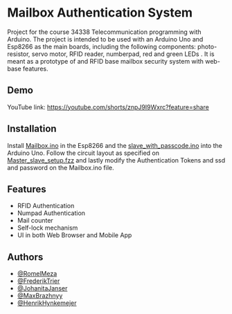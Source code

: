 
# Mailbox Authentication System 

Project for the course 34338 Telecommunication programming with Arduino. The project is intended to be used with an Arduino Uno and Esp8266 as the main boards, including the following components: photo-resistor, servo motor, RFID reader, numberpad, red and green LEDs . It is meant as a prototype of and RFID base mailbox security system with web-base features.


## Demo

YouTube link: https://youtube.com/shorts/znpJ9I9Wxrc?feature=share


## Installation

Install [Mailbox.ino](https://github.com/Ramm23/Project_Arduino/blob/main/Mailbox/Mailbox.ino) in the Esp8266 and the [slave_with_passcode.ino](https://github.com/Ramm23/Project_Arduino/blob/main/Master_slave%20code/I2C_Slave_v2/slave_with_passcode/slave_with_passcode/slave_with_passcode.ino) into the Arduino Uno. Follow the circuit layout as specified on  [Master_slave_setup.fzz](https://github.com/Ramm23/Project_Arduino/blob/main/Master_slave%20code/Master_slave_setup.fzz) and lastly modify the Authentication Tokens and ssd and password on the Mailbox.ino file.
    
## Features

- RFID Authentication
- Numpad Authentication
- Mail counter
- Self-lock mechanism
- UI in both Web Browser and Mobile App 


## Authors

- [@RomelMeza](https://github.com/Ramm23)
- [@FrederikTrier](https://github.com/FrederikTrier)
- [@JohanitaJanser](https://github.com/johanitajanse)
- [@MaxBrazhnyy](https://github.com/maxbrazhnyy)
- [@HenrikHynkemejer](https://github.com/HenrikHynkemejer)

